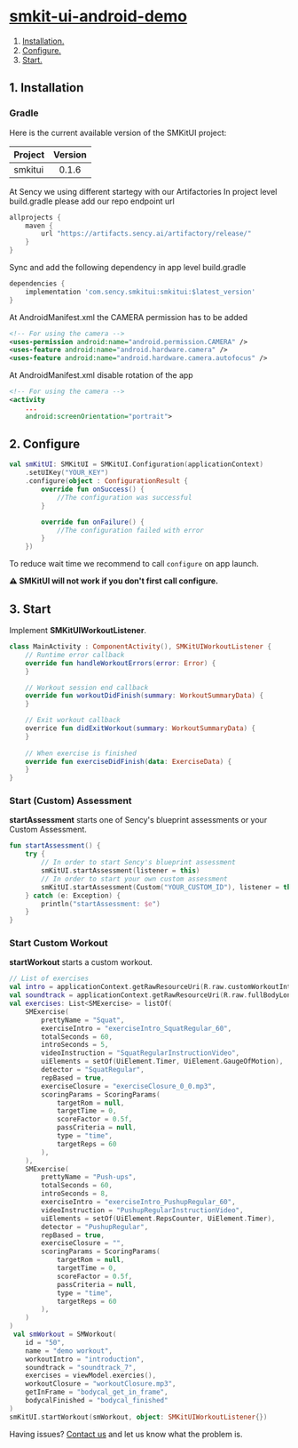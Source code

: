 # [smkit-ui-android-demo](https://github.com/sency-ai/smkit-sdk)

1. [ Installation. ](#inst)
2. [ Configure. ](#conf)
3. [ Start. ](#start)

<a name="inst"></a>
## 1. Installation

### Gradle
Here is the current available version of the SMKitUI project:

| Project | Version |
|---------|:-------:|
| smkitui |  0.1.6  |

At Sency we using different startegy with our Artifactories
In project level build.gradle please add our repo endpoint url
```groovy
allprojects {
    maven {
        url "https://artifacts.sency.ai/artifactory/release/"
    }
}
```

Sync and add the following dependency in app level build.gradle
```groovy
dependencies {
    implementation 'com.sency.smkitui:smkitui:$latest_version'
}
```

At AndroidManifest.xml the CAMERA permission has to be added
```xml
<!-- For using the camera -->
<uses-permission android:name="android.permission.CAMERA" />
<uses-feature android:name="android.hardware.camera" />
<uses-feature android:name="android.hardware.camera.autofocus" />
```

At AndroidManifest.xml disable rotation of the app
```xml
<!-- For using the camera -->
<activity
    ...
    android:screenOrientation="portrait">
```

<a name="conf"></a>
## 2. Configure
```Kotlin
val smKitUI: SMKitUI = SMKitUI.Configuration(applicationContext)
    .setUIKey("YOUR_KEY")
    .configure(object : ConfigurationResult {
        override fun onSuccess() {
            //The configuration was successful
        }

        override fun onFailure() {
            //The configuration failed with error
        }
    })
```
To reduce wait time we recommend to call `configure` on app launch.

**⚠️ SMKitUI will not work if you don't first call configure.**


<a name="start"></a>
## 3. Start
Implement **SMKitUIWorkoutListener**.
```Kotlin
class MainActivity : ComponentActivity(), SMKitUIWorkoutListener {
    // Runtime error callback
    override fun handleWorkoutErrors(error: Error) {
    }

    // Workout session end callback
    override fun workoutDidFinish(summary: WorkoutSummaryData) {
    }

    // Exit workout callback
    overrice fun didExitWorkout(summary: WorkoutSummaryData) {
    }
    
    // When exercise is finished
    override fun exerciseDidFinish(data: ExerciseData) {
    }
}
```

### Start (Custom) Assessment
**startAssessment** starts one of Sency's blueprint assessments or your Custom Assessment.
```Kotlin
fun startAssessment() {
    try {
        // In order to start Sency's blueprint assessment
        smKitUI.startAssessment(listener = this)
        // In order to start your own custom assessment
        smKitUI.startAssessment(Custom("YOUR_CUSTOM_ID"), listener = this)
    } catch (e: Exception) {
        println("startAssessment: $e")
    }
}
```

### Start Custom Workout
**startWorkout** starts a custom workout.
```Kotlin
// List of exercises
val intro = applicationContext.getRawResourceUri(R.raw.customWorkoutIntro)
val soundtrack = applicationContext.getRawResourceUri(R.raw.fullBodyLong)
val exercises: List<SMExercise> = listOf(
    SMExercise(
        prettyName = "Squat",
        exerciseIntro = "exerciseIntro_SquatRegular_60",
        totalSeconds = 60,
        introSeconds = 5,
        videoInstruction = "SquatRegularInstructionVideo",
        uiElements = setOf(UiElement.Timer, UiElement.GaugeOfMotion),
        detector = "SquatRegular",
        repBased = true,
        exerciseClosure = "exerciseClosure_0_0.mp3",
        scoringParams = ScoringParams(
            targetRom = null,
            targetTime = 0,
            scoreFactor = 0.5f,
            passCriteria = null,
            type = "time",
            targetReps = 60
        ),
    ),
    SMExercise(
        prettyName = "Push-ups",
        totalSeconds = 60,
        introSeconds = 8,
        exerciseIntro = "exerciseIntro_PushupRegular_60",
        videoInstruction = "PushupRegularInstructionVideo",
        uiElements = setOf(UiElement.RepsCounter, UiElement.Timer),
        detector = "PushupRegular",
        repBased = true,
        exerciseClosure = "",
        scoringParams = ScoringParams(
            targetRom = null,
            targetTime = 0,
            scoreFactor = 0.5f,
            passCriteria = null,
            type = "time",
            targetReps = 60
        ),
    )
)
 val smWorkout = SMWorkout(
    id = "50",
    name = "demo workout",
    workoutIntro = "introduction",
    soundtrack = "soundtrack_7",
    exercises = viewModel.exercies(),
    workoutClosure = "workoutClosure.mp3",
    getInFrame = "bodycal_get_in_frame",
    bodycalFinished = "bodycal_finished"
)
smKitUI.startWorkout(smWorkout, object: SMKitUIWorkoutListener{})
```

Having issues? [Contact us](mailto:support@sency.ai) and let us know what the problem is.
